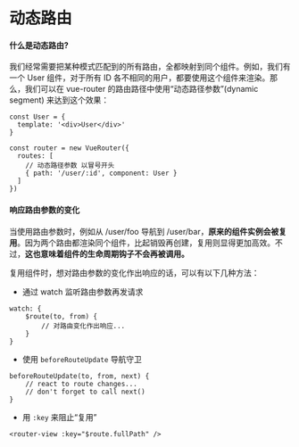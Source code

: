 # 动态路由

#### 什么是动态路由?

我们经常需要把某种模式匹配到的所有路由，全都映射到同个组件。例如，我们有一个 User 组件，对于所有 ID 各不相同的用户，都要使用这个组件来渲染。那么，我们可以在 vue-router 的路由路径中使用“动态路径参数”(dynamic segment) 来达到这个效果：

```
const User = {
  template: '<div>User</div>'
}

const router = new VueRouter({
  routes: [
    // 动态路径参数 以冒号开头
    { path: '/user/:id', component: User }
  ]
})
```

#### 响应路由参数的变化

当使用路由参数时，例如从 /user/foo 导航到 /user/bar，**原来的组件实例会被复用**。因为两个路由都渲染同个组件，比起销毁再创建，复用则显得更加高效。不过，**这也意味着组件的生命周期钩子不会再被调用。**

复用组件时，想对路由参数的变化作出响应的话，可以有以下几种方法：

- 通过 watch 监听路由参数再发请求

```
watch: {
    $route(to, from) {
        // 对路由变化作出响应...
    }
}
```

- 使用 `beforeRouteUpdate` 导航守卫

```
beforeRouteUpdate(to, from, next) {
    // react to route changes...
    // don't forget to call next()
}
```

- 用 `:key` 来阻止“复用”

```
<router-view :key="$route.fullPath" />
```

